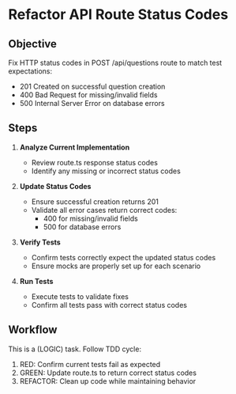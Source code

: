 # Refactor API Route Status Codes

## Objective
Fix HTTP status codes in POST /api/questions route to match test expectations:
- 201 Created on successful question creation
- 400 Bad Request for missing/invalid fields
- 500 Internal Server Error on database errors

## Steps
1. **Analyze Current Implementation**
   - Review route.ts response status codes
   - Identify any missing or incorrect status codes

2. **Update Status Codes**
   - Ensure successful creation returns 201
   - Validate all error cases return correct codes:
     - 400 for missing/invalid fields
     - 500 for database errors

3. **Verify Tests**
   - Confirm tests correctly expect the updated status codes
   - Ensure mocks are properly set up for each scenario

4. **Run Tests**
   - Execute tests to validate fixes
   - Confirm all tests pass with correct status codes

## Workflow
This is a (LOGIC) task. Follow TDD cycle:
1. RED: Confirm current tests fail as expected
2. GREEN: Update route.ts to return correct status codes
3. REFACTOR: Clean up code while maintaining behavior